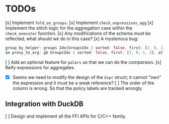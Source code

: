 # TODOs

[x] Implement `fold_on_groups`.
[x] Implement `check_expressions_agg`
[x] Implement the stitch logic for the aggregation case within the `check_executor` function.
[x] Any modifications of the schema must be reflected; what should we do in this case?
[x] A mysterious bug:

```rs
group_by_helper: groups Idx(GroupsIdx { sorted: false, first: [2, 0, 1, 3], all: [UnitVec: [2], UnitVec: [0], UnitVec: [1], UnitVec: [3]] })
in proxy_to_arg: gb GroupsIdx { sorted: false, first: [2, 0, 1, 3], all: [UnitVec: [1409383744], UnitVec: [1409377136], UnitVec: [1409299040], UnitVec: [1409383552]] }
```

[ ] Add an optional feature for `polars` so that we can do the comparsion.
[x] Reify expressions for aggregates.
  - [x] Seems we need to modify the design of the `Expr` struct; it cannot "own" the expression and it must be a weak reference?
[ ] The order of the column is wrong. So that the policy labels are tracked wrongly.
## Integration with DuckDB

[ ] Design and implement all the FFI APIs for C/C++ family.
